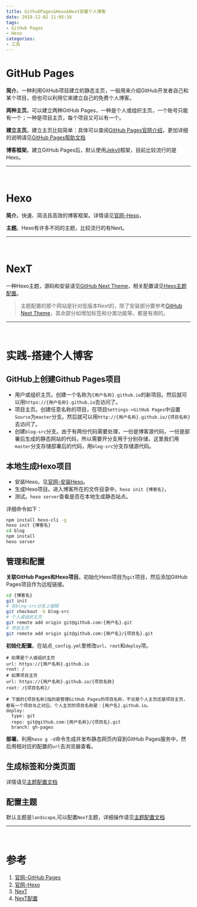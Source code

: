 ```yaml
---
title: GithubPages&Hexo&Next部署个人博客
date: 2018-12-02 11:05:16
tags:
- GitHub Pages
- Hexo
categories:
- 工具
---
```


# GitHub Pages

**简介**。一种利用GitHub项目建立的静态主页，一般用来介绍GitHub开发者自己和某个项目，但也可以利用它来建立自己的免费个人博客。

**两种主页**。可以建立两种GitHub Pages，一种是个人或组织主页，一个账号只能有一个；一种是项目主页，每个项目又可以有一个。

**建立主页**。建立主页比较简单：具体可以查阅[GitHub Pages官网介绍](https://pages.github.com/)，更加详细的说明请见[GitHub Pages帮助文档](https://help.github.com/categories/github-pages-basics/)

**博客框架**。建立GitHub Pages后，默认使用[Jekyll](https://help.github.com/articles/using-jekyll-with-pages)框架，目前比较流行的是Hexo。

---

<br>

# Hexo

**简介**。快速、简洁且高效的博客框架。详情请见[官网-Hexo](https://hexo.io/zh-cn/)，

**主题**。Hexo有许多不同的主题，比较流行的有Next。

---

<br>

# NexT

一种Hexo主题，源码和安装请见[GitHub Next Theme](https://github.com/theme-next/hexo-theme-next)，相关配置请见[Hexo主题配置](http://theme-next.iissnan.com/theme-settings.html#categories-page)。

> 主题配置的那个网站是针对低版本Next的，除了安装部分要参考[GitHub Next Theme](https://github.com/theme-next/hexo-theme-next)，其余部分如增加标签和分类功能等，都是有用的。



---

<br>

# 实践-搭建个人博客

## GitHub上创建Github Pages项目

* 用户或组织主页。创建一个名称为`{用户名称}.github.io`的新项目。然后就可以用`https://{用户名称}.github.io`去访问了。
* 项目主页。创建任意名称的项目，在项目`Settings->GitHub Pages`中设置`Source`为`master`分支。然后就可以用`http://{用户名称}.github.io/{项目名称}`去访问了。
* 创建`blog-src`分支。由于有两份代码需要处理，一份是博客源代码，一份是部署后生成的静态网站的代码，所以需要开分支用于分别存储，这里我们用`master`分支存储部署后的代码，用`blog-src`分支存储源代码。



## 本地生成Hexo项目

* 安装Hexo。见[官网-安装Hexo](https://hexo.io/zh-cn/docs/)。
* 生成Hexo项目。进入博客所在的文件目录中，`hexo init {博客名}`，
* 测试。`hexo server`查看是否在本地生成静态站点。

详细命令如下：

```bash
npm install hexo-cli -g
hexo init {博客名}
cd blog
npm install
hexo server
```



## 管理和配置

**关联GitHub Pages和Hexo项目**。初始化Hexo项目为`git`项目，然后添加GitHub Pages项目作为远程链接。

```bash
cd {博客名}
git init
# 在blog-src分支上编辑
git checkout -b blog-src
# 个人或组织主页
git remote add origin git@github.com:{用户名}.git
# 项目主页
git remote add origin git@github.com:{用户名}/{项目名}.git
```

**初始化配置**。在站点`_config.yml`里修改`url`、`root`和`deploy`项。

```properties
# 如果是个人或组织主页
url: https://{用户名称}.github.io
root: /
# 如果项目主页
url: https://{用户名称}.github.io/{项目名称}
root: /{项目名称}/

# 下面的{项目名称}指的是管理GitHub Pages的项目名称，不论是个人主页还是项目主页，都有一个项目与之对应。个人主页的项目名称是：{用户名}.github.io。
deploy:
  type: git
  repo: git@github.com:{用户名称}/{项目名}.git
  branch: gh-pages
```

**部署**。利用`hexo g -d`命令生成并发布静态网页内容到GitHub Pages服务中，然后用相对应的配置的`url`去浏览器查看。



## 生成标签和分类页面

详情请见[主题配置文档](http://theme-next.iissnan.com/theme-settings.html#tags-page)



## 配置主题

默认主题是`landscape`,可以配置`NexT`主题，详细操作请见[主题配置文档](http://theme-next.iissnan.com/getting-started.html)

---

<br>

# 参考

1. [官网-GitHub Pages](https://pages.github.com/)
2. [官网-Hexo](https://hexo.io/zh-cn/)
3. [NexT](https://github.com/theme-next/hexo-theme-next)
4. [NexT配置](http://theme-next.iissnan.com/theme-settings.html#categories-page)